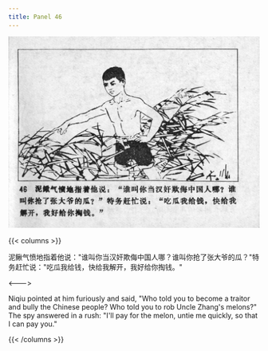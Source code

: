 ```yaml
---
title: Panel 46
---
```


![niqiu page](./../../../images/niqiu/seifert0397_nqkg_0050_046.jpg)

{{< columns >}}

泥鳅气愤地指着他说："谁叫你当汉奸欺侮中国人哪？谁叫你抢了张大爷的瓜？"特务赶忙说："吃瓜我给钱，快给我解开，我好给你掏钱。"

<--->

Niqiu pointed at him furiously and said, "Who told you to become a traitor and bully the Chinese people? Who told you to rob Uncle Zhang\'s melons?" The spy answered in a rush: "I\'ll pay for the melon, untie me quickly, so that I can pay you."

{{< /columns >}}